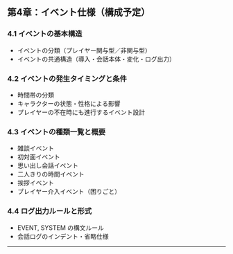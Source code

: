 ## 第4章：イベント仕様（構成予定）

### 4.1 イベントの基本構造

* イベントの分類（プレイヤー関与型／非関与型）
* イベントの共通構造（導入・会話本体・変化・ログ出力）

### 4.2 イベントの発生タイミングと条件

* 時間帯の分類
* キャラクターの状態・性格による影響
* プレイヤーの不在時にも進行するイベント設計

### 4.3 イベントの種類一覧と概要

* 雑談イベント
* 初対面イベント
* 思い出し会話イベント
* 二人きりの時間イベント
* 挨拶イベント
* プレイヤー介入イベント（困りごと）

### 4.4 ログ出力ルールと形式

* EVENT, SYSTEM の構文ルール
* 会話ログのインデント・省略仕様

---